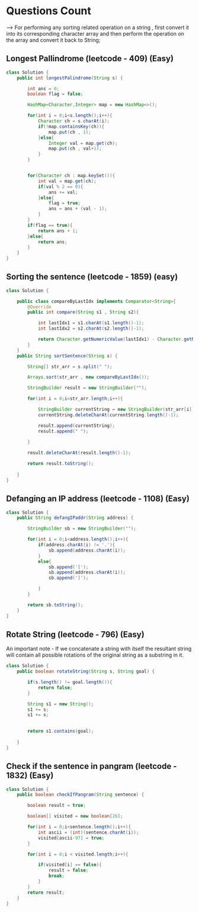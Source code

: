# Questions Count 



--> For performing any sorting related operation on a string , first convert it into its corresponding character array and then perform the operation on the array and convert it back to String;

## Longest Pallindrome (leetcode - 409) (Easy)

```java
class Solution {
    public int longestPalindrome(String s) {

        int ans = 0;
        boolean flag = false;

        HashMap<Character,Integer> map = new HashMap<>();

        for(int i = 0;i<s.length();i++){
            Character ch = s.charAt(i);
            if(!map.containsKey(ch)){
                map.put(ch , 1);
            }else{
                Integer val = map.get(ch);
                map.put(ch , val+1);
            }
        }


        for(Character ch : map.keySet()){
            int val = map.get(ch);
            if(val % 2 == 0){
                ans += val;
            }else{
                flag = true;
                ans = ans + (val - 1);
            }
        }
        if(flag == true){
            return ans + 1;
        }else{
            return ans;
        }
    }
}
```

## Sorting the sentence (leetcode - 1859) (easy)

```java
class Solution {

    public class compareByLastIdx implements Comparator<String>{
        @Override
        public int compare(String s1 , String s2){

            int lastIdx1 = s1.charAt(s1.length()-1);
            int lastIdx2 = s2.charAt(s2.length()-1);

            return Character.getNumericValue(lastIdx1) - Character.getNumericValue(lastIdx2);
        }
    }
    public String sortSentence(String s) {

        String[] str_arr = s.split(" ");

        Arrays.sort(str_arr , new compareByLastIdx());

        StringBuilder result = new StringBuilder("");

        for(int i = 0;i<str_arr.length;i++){

            StringBuilder currentString = new StringBuilder(str_arr[i]);
            currentString.deleteCharAt(currentString.length()-1);

            result.append(currentString);
            result.append(" ");
            
        }

        result.deleteCharAt(result.length()-1);

        return result.toString();
 
    }
}
```

## Defanging an IP address (leetcode - 1108) (Easy)

```java
class Solution {
    public String defangIPaddr(String address) {

        StringBuilder sb = new StringBuilder("");

        for(int i = 0;i<address.length();i++){
            if(address.charAt(i) != '.'){
                sb.append(address.charAt(i));
            }
            else{
                sb.append('[');
                sb.append(address.charAt(i));
                sb.append(']');

            }
        }

        return sb.toString();  
    }
}
```

## Rotate String (leetcode - 796) (Easy)

An important note - If we concatenate a string with itself the resultant string will contain all possible rotations of the original string as a substring in it.

```java
class Solution {
    public boolean rotateString(String s, String goal) {

        if(s.length() != goal.length()){
            return false;
        }

        String s1 = new String();
        s1 += s;
        s1 += s;

       
        return s1.contains(goal);
  
    }
}
```

## Check if the sentence in pangram (leetcode - 1832) (Easy)

```java
class Solution {
    public boolean checkIfPangram(String sentence) {

        boolean result = true;

        boolean[] visited = new boolean[26];

        for(int i = 0;i<sentence.length();i++){
            int ascii = (int)(sentence.charAt(i));
            visited[ascii-97] = true;
        }

        for(int i = 0;i < visited.length;i++){

            if(visited[i] == false){
                result = false;
                break;
            }
        }
        return result;
    }
}
```

